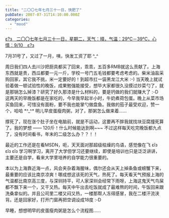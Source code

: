 ```yaml
---
title: "二〇〇七年七月三十一日，快肥了"
pubDate: 2007-07-31T14:10:00.000Z
categories: 
  - "mood"
---
```


[ε?з　二〇〇七年七月三十一日，星期二，天气：晴，气温：29℃－39℃，心情：9/10　ε?з](https://www.liuweinan.com)

  

7月31号了，又过了一月，咦，快发工资了耶 ^\_^

周日我们四人去川沙把厨具都买了回来，乖乖，五百多RMB就这么贡献了。上海东西就是贵，西瓜都要一元一斤，学校一号门五毛钱都要考虑考虑的。柴米油盐采购回家，其它我不挑，米一定要好的！到超市扛一袋黑龙江大米 :-) 当天晚上就试验着做一顿试验性的晚饭，成果勉强能接受，想毕大家都很久没摸过炒菜勺了，就是那锅怎么掉漆？研究了好久那漆是什么材料的，要是钙做的我们就赚大了 :-D 这两天的早晚饭都是在家吃的，今早我早起半小时，牛奶煮荷包蛋。晚上从菜市场买鱼回来，可惜没有面粉，要不我也能掌勺做盘鱼。我做的茄子最受欢迎，赞一个，哈哈 \*^\_^\* 明儿早皮蛋瘦肉粥，对了，那粥怎么做来着……

撑死了，现在涨个肚子坐在电脑前，就是不运动，这要再不胖我就找块豆腐撞死算了。我的梦想 —— 120斤！什么时候能达到啊~~~ 不过这样每天吃完晚饭都九点了，没有时间看书，年末的二级怎么办？？！！

最近的工作还是在看MSDN，呃，天天面对那超级枯燥的鸟语，感觉像在飞 εǐз εǐз εǐз 学习啊学习，离开了大学但学习还要继续，即使是培训也只是泛泛讲讲，主要还是自学，看来大学里培养的自学能力很重要的。

本以为上海靠近海一点，风会夹杂着海腥味，偶尔还会从天上掉条鱼或螃蟹下来，最重要的应该比南京凉爽！哪成想这该死的天气，热死了。每天看天气预报上海的气温都比南京高三度，与深圳持平，可人家深圳会经常下雨呀，上海这鬼天气鸟屎都不飘下来一个，又干又热。每天中午出去吃饭就成了最难熬的时间，午饭回来跟洗桑拿似的。并且公司里二楼又闷又热，一楼那帮人冻得感冒，我在二楼汗流浃背。还是回家好，打开门窗再把空调设成18度 :-D

早睡，想想明早的皮蛋瘦肉粥是怎么个流程图……
